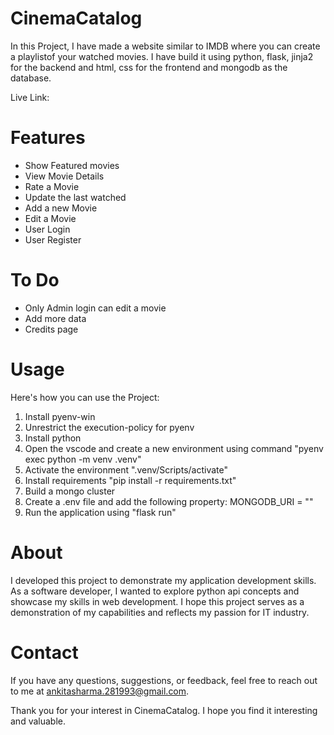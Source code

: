 # CinemaCatalog
In this Project, I have made a website similar to IMDB where you can create a playlistof your watched movies. I have build it using python, flask, jinja2 for the backend and html, css for the frontend and mongodb as the database.

Live Link: 

# Features
- Show Featured movies
- View Movie Details
- Rate a Movie
- Update the last watched
- Add a new Movie
- Edit a Movie
- User Login
- User Register

# To Do
- Only Admin login can edit a movie
- Add more data
- Credits page

# Usage
Here's how you can use the Project:
1. Install pyenv-win
2. Unrestrict the execution-policy for pyenv
3. Install python
4. Open the vscode and create a new environment using command "pyenv exec python -m venv .venv"
5. Activate the environment ".venv/Scripts/activate"
6. Install requirements "pip install -r requirements.txt"
7. Build a mongo cluster
8. Create a .env file and add the following property: MONGODB_URI = "<path for your cluster>"
9. Run the application using "flask run"
  
# About
I developed this project to demonstrate my application development skills. As a software developer, I wanted to explore python api concepts and showcase my skills in web development. I hope this project serves as a demonstration of my capabilities and reflects my passion for IT industry.

# Contact
If you have any questions, suggestions, or feedback, feel free to reach out to me at ankitasharma.281993@gmail.com.

Thank you for your interest in CinemaCatalog. I hope you find it interesting and valuable.
